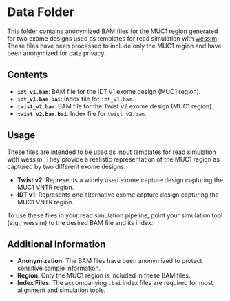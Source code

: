 # Data Folder

This folder contains anonymized BAM files for the MUC1 region generated for two exome designs used as templates for read simulation with [wessim](https://github.com/bioinformatics-centre/wessim). These files have been processed to include only the MUC1 region and have been anonymized for data privacy.

## Contents

- **`idt_v1.bam`**: BAM file for the IDT v1 exome design (MUC1 region).
- **`idt_v1.bam.bai`**: Index file for `idt_v1.bam`.
- **`twist_v2.bam`**: BAM file for the Twist v2 exome design (MUC1 region).
- **`twist_v2.bam.bai`**: Index file for `twist_v2.bam`.

## Usage

These files are intended to be used as input templates for read simulation with wessim. They provide a realistic representation of the MUC1 region as captured by two different exome designs:

- **Twist v2**: Represents a widely used exome capture design capturing the MUC1 VNTR region.
- **IDT v1**: Represents one alternative exome capture design capturing the MUC1 VNTR region.

To use these files in your read simulation pipeline, point your simulation tool (e.g., wessim) to the desired BAM file and its index.

## Additional Information

- **Anonymization**: The BAM files have been anonymized to protect sensitive sample information.
- **Region**: Only the MUC1 region is included in these BAM files.
- **Index Files**: The accompanying `.bai` index files are required for most alignment and simulation tools.
